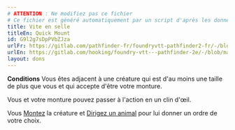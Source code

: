 ```yaml
---
# ATTENTION : Ne modifiez pas ce fichier
# Ce fichier est généré automatiquement par un script d'après les données du module Foundry VTT officiel et de sa traduction
title: Vite en selle
titleEn: Quick Mount
id: G9l2g7sDpPVbZJza
urlFr: https://gitlab.com/pathfinder-fr/foundryvtt-pathfinder2-fr/-/blob/master/data/feats/G9l2g7sDpPVbZJza.htm
urlEn: https://gitlab.com/hooking/foundry-vtt---pathfinder-2e/-/blob/master/packs/data/feats.db/quick-mount.json
layout: dons
---
```

**Conditions** Vous êtes adjacent à une créature qui est d'au moins une taille de plus que vous et qui accepte d'être votre monture.

Vous et votre monture pouvez passer à l'action en un clin d'œil.

Vous [Montez](../actions/se-mettre-en-selle.html) la créature et [Dirigez un animal](../actions/diriger-un-animal.html) pour lui donner un ordre de votre choix.
